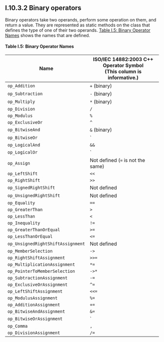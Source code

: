 ## I.10.3.2 Binary operators

Binary operators take two operands, perform some operation on them, and return a value. They are represented as static methods on the class that defines the type of one of their two operands. [Table I.5: Binary Operator Names](#todo-missing-hyperlink) shows the names that are defined.

#### Table I.5: Binary Operator Names

 Name | ISO/IEC 14882:2003 C++ Operator Symbol<br>(This column is informative.)
 ---- | ----
 `op_Addition` | `+` (binary)
 `op_Subtraction` | `-` (binary)
 `op_Multiply` | `*` (binary)
 `op_Division` | `/`
 `op_Modulus` | `%`
 `op_ExclusiveOr` | `^`
 `op_BitwiseAnd` | `&` (binary)
 `op_BitwiseOr` | `|`
 `op_LogicalAnd` | `&&`
 `op_LogicalOr` | `||`
 `op_Assign` | Not defined (`=` is not the same)
 `op_LeftShift` | `<<`
 `op_RightShift` | `>>`
 `op_SignedRightShift` | Not defined
 `op_UnsignedRightShift` | Not defined
 `op_Equality` | `==`
 `op_GreaterThan` | `>`
 `op_LessThan` | `<`
 `op_Inequality` | `!=`
 `op_GreaterThanOrEqual` | `>=`
 `op_LessThanOrEqual` | `<=`
 `op_UnsignedRightShiftAssignment` | Not defined
 `op_MemberSelection` | `->`
 `op_RightShiftAssignment` | `>>=`
 `op_MultiplicationAssignment` | `*=`
 `op_PointerToMemberSelection` | `->*`
 `op_SubtractionAssignment` | `-=`
 `op_ExclusiveOrAssignment` | `^=`
 `op_LeftShiftAssignment` | `<<=`
 `op_ModulusAssignment` | `%=`
 `op_AdditionAssignment` | `+=`
 `op_BitwiseAndAssignment` | `&=`
 `op_BitwiseOrAssignment` | `|=`
 `op_Comma` | `,`
 `op_DivisionAssignment` | `/=`